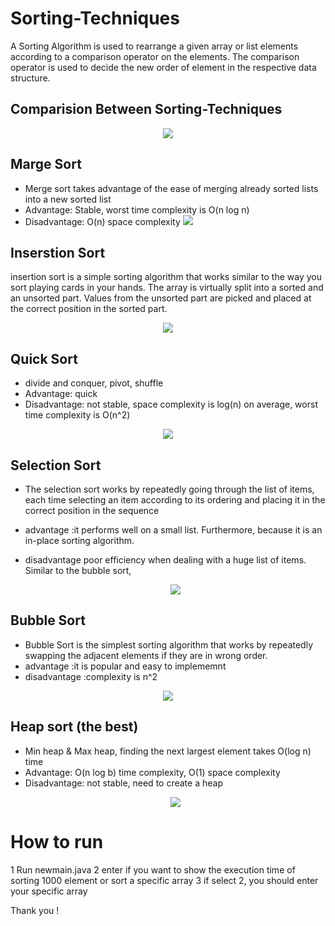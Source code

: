 # Sorting-Techniques
A Sorting Algorithm is used to rearrange a given array or list elements according to a comparison operator on the elements.
The comparison operator is used to decide the new order of element in the respective data structure.

 ## Comparision Between Sorting-Techniques
 <p align="center">
   <img src="http://www-scf.usc.edu/~zhan468/public/Notes/resources/5F2F2130A480467D3A92AFA78F128E06.png">
  </p>
  
 ## Marge Sort 
  
* Merge sort takes advantage of the ease of merging already sorted lists into a new sorted list
* Advantage: Stable, worst time complexity is O(n log n)
* Disadvantage: O(n) space complexity
  <img src="http://www-scf.usc.edu/~zhan468/public/Notes/resources/CDDA3F11C6EFBC01577F5C29A9066772.gif">
  </p>

## Inserstion Sort 

insertion sort is a simple sorting algorithm that works similar to the way you sort playing cards in your hands. The array is virtually split into a sorted and an unsorted part.
Values from the unsorted part are picked and placed at the correct position in the sorted part.  

 <p align="center">
  <img src="http://www-scf.usc.edu/~zhan468/public/Notes/resources/91B76E8E4DAB9B0CAD9A017D7DD431E2.gif">
  </p>
  

## Quick  Sort 

* divide and conquer, pivot, shuffle
* Advantage: quick
* Disadvantage: not stable, space complexity is log(n) on average, worst time complexity is O(n^2)
 <p align="center">
  <img src="http://www-scf.usc.edu/~zhan468/public/Notes/resources/C411339B79F92499DCB7B5F304C826F4.gif">
  </p>
  
  
## Selection Sort

* The selection sort works by repeatedly going through the list of items, each time selecting an item according to its ordering and placing it in the correct position in the sequence
* advantage :it performs well on a small list. Furthermore, because it is an in-place sorting algorithm.
* disadvantage poor efficiency when dealing with a huge list of items. Similar to the bubble sort,
  
  <p align="center">
  <img src="http://www-scf.usc.edu/~zhan468/public/Notes/resources/1C7E20F306DDC02EB4E3A50FA7817FF4.gif">
  </p>

## Bubble Sort  

* Bubble Sort is the simplest sorting algorithm that works by repeatedly swapping the adjacent elements if they are in wrong order.
* advantage :it is popular and easy to implememnt
* disadvantage :complexity is n^2 
<p align="center">
  <img src="http://www-scf.usc.edu/~zhan468/public/Notes/resources/33A947C71AD62B254CAB62E5364D2813.gif">
  </p>
  
  
 ## Heap sort (the best)
* Min heap & Max heap, finding the next largest element takes O(log n) time
* Advantage: O(n log b) time complexity, O(1) space complexity
* Disadvantage: not stable, need to create a heap
  <p align="center">
  <img src="http://www-scf.usc.edu/~zhan468/public/Notes/resources/7073C729230E1A2C3C3C9207B25F6B43.gif">
  </p>
 # How to run 
 1 Run newmain.java 
 2 enter if you want to show the execution time of sorting 1000 element or sort a specific array
 3 if select 2, you should enter  your specific array
 
 
 
 Thank you ! 
